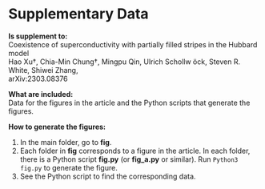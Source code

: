 # Supplementary Data

**Is supplement to:**\
Coexistence of superconductivity with partially filled stripes in the Hubbard model\
Hao Xu†, Chia-Min Chung†, Mingpu Qin, Ulrich Schollw ̈ock, Steven R. White, Shiwei Zhang,\
arXiv:2303.08376

**What are included:**\
Data for the figures in the article and the Python scripts that generate the figures.

**How to generate the figures:**
1. In the main folder, go to **fig**.
2. Each folder in **fig** corresponds to a figure in the article. In each folder, there is a Python script **fig.py** (or **fig_a.py** or similar). Run `Python3 fig.py` to generate the figure.
3. See the Python script to find the corresponding data.

